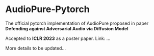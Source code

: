 # AudioPure-Pytorch
The official pytorch implementation of AudioPure proposed in paper **Defending against Adversarial Audio via Diffusion Model**

Accepted to **ICLR 2023** as a poster paper.
Link: ...

More details to be updated...
